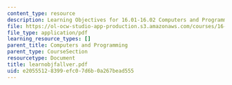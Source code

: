 ```yaml
---
content_type: resource
description: Learning Objectives for 16.01-16.02 Computers and Programming.
file: https://ol-ocw-studio-app-production.s3.amazonaws.com/courses/16-01-unified-engineering-i-ii-iii-iv-fall-2005-spring-2006/e20555128399efc07d6b0a267bead555_learnobjfallver.pdf
file_type: application/pdf
learning_resource_types: []
parent_title: Computers and Programming
parent_type: CourseSection
resourcetype: Document
title: learnobjfallver.pdf
uid: e2055512-8399-efc0-7d6b-0a267bead555
---
```

